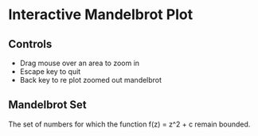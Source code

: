# Interactive Mandelbrot Plot

## Controls
- Drag mouse over an area to zoom in
- Escape key to quit
- Back key to re plot zoomed out mandelbrot

## Mandelbrot Set

The set of numbers for which the function f(z) = z^2 + c remain bounded.
